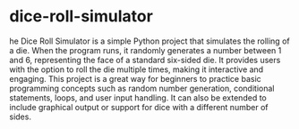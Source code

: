 # dice-roll-simulator
he Dice Roll Simulator is a simple Python project that simulates the rolling of a die. When the program runs, it randomly generates a number between 1 and 6, representing the face of a standard six-sided die. It provides users with the option to roll the die multiple times, making it interactive and engaging. This project is a great way for beginners to practice basic programming concepts such as random number generation, conditional statements, loops, and user input handling. It can also be extended to include graphical output or support for dice with a different number of sides.
